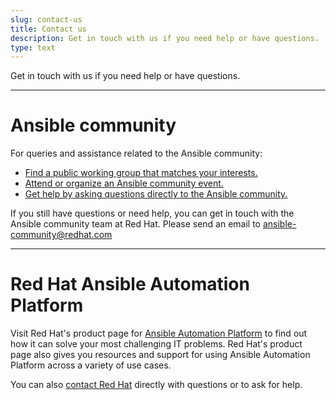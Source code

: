 ```yaml
---
slug: contact-us
title: Contact us
description: Get in touch with us if you need help or have questions.
type: text
---
```

<style>
h2 {
  font-size: 1.5rem;
  font-weight: normal;
  text-transform: none;
}
</style>
Get in touch with us if you need help or have questions.

<hr />

# Ansible community

For queries and assistance related to the Ansible community:

* [Find a public working group that matches your interests.](https://forum.ansible.com/g?type=public)
* [Attend or organize an Ansible community event.](https://forum.ansible.com/upcoming-events)
* [Get help by asking questions directly to the Ansible community.](https://forum.ansible.com/c/help/)

If you still have questions or need help, you can get in touch with the Ansible community team at Red Hat.
Please send an email to <a href="mailto:ansible-community@redhat.com">ansible-community@redhat.com</a>

<hr />

# Red Hat Ansible Automation Platform

Visit Red Hat's product page for [Ansible Automation Platform](https://www.redhat.com/en/technologies/management/ansible) to find out how it can solve your most challenging IT problems.
Red Hat's product page also gives you resources and support for using Ansible Automation Platform across a variety of use cases.

You can also [contact Red Hat](https://www.redhat.com/en/contact) directly with questions or to ask for help.
